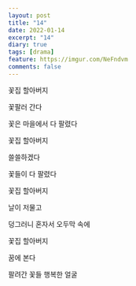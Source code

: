```yaml
---
layout: post
title: "14"
date: 2022-01-14
excerpt: "14"
diary: true
tags: [drama]
feature: https://imgur.com/NeFndvm
comments: false
---
```


꽃집 할아버지

꽃팔러 간다

꽃은 마을에서 다 팔렸다

꽃집 할아버지

쓸쓸하겠다

꽃들이 다 팔렸다

꽃집 할아버지

날이 저물고

덩그러니 혼자서 오두막 속에

꽃집 할아버지

꿈에 본다

팔려간 꽃들 행복한 얼굴
